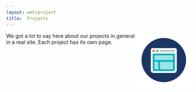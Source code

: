 ```yaml
---
layout: wmt/project
title:  Projects
---
```


<img src="/assets/wmt/img/icons/internal/icon-project.png" width="150" height="150" align="right"/>

We got a lot to say here about our projects in general in a real site. Each project has its own page.

